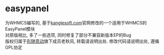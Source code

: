 # easypanel
为WHMCS编写的, 基于<a href="http://www.kanglesoft.com">kanglesoft.com</a>官网修改的一个适用于WHMCS的EasyPanel模块<br />
对原版相比, 多了一些选项, 同时修复了部分不兼容新版本EP的Bug<br />
版权归属于<a href="http://www.xsyds.cn">形随意动</a>旗下成员老秋风, 转载请说明出处. 修改代码请说明出处, 遵循GPL协定
